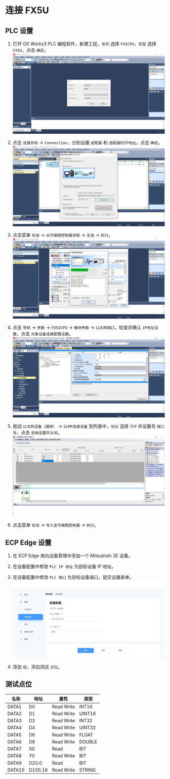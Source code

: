 # 连接 FX5U

## PLC 设置

1. 打开 GX Works3 PLC 编程软件，新建工程，`系列` 选择 `FX5CPU`，`机型` 选择 `FX5U`，点击 `确定`。
![fx5u1](./assets/fx5u1.jpg)

2. 点击 `连接目标` -> `Connection`，分别设置 `适配器` 和 `适配器的IP地址`，点击 `确定`。
![fx5u2](./assets/fx5u2.jpg)

3. 点击菜单 `在线` -> `从可编程控制器读取` -> `全选` -> `执行`。
![fx5u3](./assets/fx5u3.jpg)

4. 点击 `导航` -> `参数` -> `FX5UCPU` -> `模块参数` -> `以太网端口`，检查并确认 `IP地址设置`，点击 `对象设备连接配置设置`。
![fx5u4](./assets/fx5u4.jpg)

5. 拖动 `以太网设备（通用）` -> `SLMP连接设备` 到列表中，`协议` 选择 `TCP` 并设置号 `端口号`，点击 `反映设置并关闭`。
![fx5u5](./assets/fx5u5.jpg)

6. 点击菜单 `在线` -> `写入至可编程控制器` -> `执行`。

## ECP Edge 设置

1. 在 ECP Edge 南向设备管理中添加一个 Mitsubishi 3E 设备。

2. 在设备配置中修改 `PLC IP 地址` 为目标设备 IP 地址。

3. 在设备配置中修改 `PLC 端口` 为目标设备端口，提交设置表单。
![fx5u6](./assets/fx5u6.jpg)

4. 添加 `组`，添加测试 `点位`。

## 测试点位

| 名称 | 地址     | 属性 | 类型   |
| ---- | --------| ---- | ------ |
| DATA1  | D0    | Read Write | INT16  |
| DATA2  | D1    | Read Write | UINT16 |
| DATA3  | D2    | Read Write | INT32  |
| DATA4  | D4    | Read Write | UINT32 |
| DATA5  | D6    | Read Write | FLOAT  |
| DATA6  | D8    | Read Write | DOUBLE |
| DATA7  | X0    | Read       | BIT    |
| DATA8  | Y0    | Read Write | BIT    |
| DATA9  | D20.0 | Read       | BIT    |
| DATA10  | D100.16  | Read Write | STRING |
